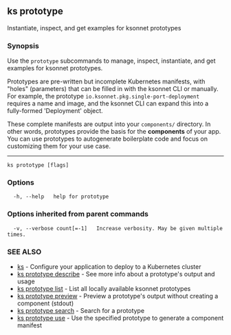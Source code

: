 ## ks prototype

Instantiate, inspect, and get examples for ksonnet prototypes

### Synopsis


Use the `prototype` subcommands to manage, inspect, instantiate, and get
examples for ksonnet prototypes.

Prototypes are pre-written but incomplete Kubernetes manifests, with "holes"
(parameters) that can be filled in with the ksonnet CLI or manually. For example,
the prototype `io.ksonnet.pkg.single-port-deployment` requires a name and image,
and the ksonnet CLI can expand this into a fully-formed 'Deployment' object.

These complete manifests are output into your `components/` directory. In other
words, prototypes provide the basis for the **components** of your app. You can
use prototypes to autogenerate boilerplate code and focus on customizing them
for your use case.

----


```
ks prototype [flags]
```

### Options

```
  -h, --help   help for prototype
```

### Options inherited from parent commands

```
  -v, --verbose count[=-1]   Increase verbosity. May be given multiple times.
```

### SEE ALSO

* [ks](ks.md)	 - Configure your application to deploy to a Kubernetes cluster
* [ks prototype describe](ks_prototype_describe.md)	 - See more info about a prototype's output and usage
* [ks prototype list](ks_prototype_list.md)	 - List all locally available ksonnet prototypes
* [ks prototype preview](ks_prototype_preview.md)	 - Preview a prototype's output without creating a component (stdout)
* [ks prototype search](ks_prototype_search.md)	 - Search for a prototype
* [ks prototype use](ks_prototype_use.md)	 - Use the specified prototype to generate a component manifest

